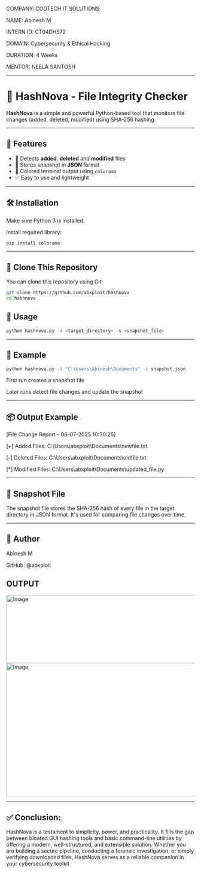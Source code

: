 COMPANY: CODTECH IT SOLUTIONS

NAME: Abinesh M

INTERN ID: CT04DH572

DOMAIN: Cybersecurity & Ethical Hacking

DURATION: 4 Weeks

MENTOR: NEELA SANTOSH

---

# 🔐 HashNova - File Integrity Checker

**HashNova** is a simple and powerful Python-based tool that monitors file changes (added, deleted, modified) using SHA-256 hashing.

---

## 🚀 Features

- 🔎 Detects **added**, **deleted** and **modified** files
- 📄 Stores snapshot in **JSON** format
- 🎨 Colored terminal output using `colorama`
- ✅ Easy to use and lightweight

---

## 🛠️ Installation

Make sure Python 3 is installed.

Install required library:

```bash
pip install colorama
```

---

## 🔁 Clone This Repository

You can clone this repository using Git:

```bash
git clone https://github.com/abxploit/hashnova
cd hashnova
```

## 📂 Usage
```bash
python hashnova.py -d <target_directory> -s <snapshot_file>
```

---

## 🔹 Example
```bash
python hashnova.py -d "C:\Users\Abinesh\Documents" -s snapshot.json
```
First run creates a snapshot file

Later runs detect file changes and update the snapshot

---

## 📦 Output Example

[File Change Report - 06-07-2025  10:30:25]

[+] Added Files:
  C:\Users\abxploit\Documents\newfile.txt

[-] Deleted Files:
  C:\Users\abxploit\Documents\oldfile.txt

[*] Modified Files:
  C:\Users\abxploit\Documents\updated_file.py
  
 ---

## 📁 Snapshot File
The snapshot file stores the SHA-256 hash of every file in the target directory in JSON format. It's used for comparing file changes over time.

---

## 🧠 Author
Abinesh M

GitHub: @abxploit

## OUTPUT

<img width="871" height="181" alt="Image" src="https://github.com/user-attachments/assets/364e8453-8899-4724-a170-4a9e85e4a6be" />
<img width="897" height="356" alt="Image" src="https://github.com/user-attachments/assets/2716cfdc-3d83-4e5f-99ea-c99a687c040c" />

---
## ✅ Conclusion:
HashNova is a testament to simplicity, power, and practicality. It fills the gap between bloated GUI hashing tools and basic command-line utilities by offering a modern, well-structured, and extensible solution. Whether you are building a secure pipeline, conducting a forensic investigation, or simply verifying downloaded files, HashNova serves as a reliable companion in your cybersecurity toolkit
